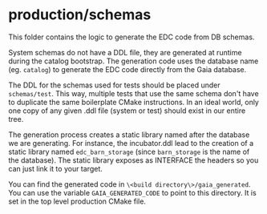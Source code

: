 # production/schemas
This folder contains the logic to generate the EDC code from DB schemas. 

System schemas do not have a DDL file, they are generated at runtime during the catalog bootstrap. The generation code uses the database name (eg. `catalog`) to generate the EDC code directly from the Gaia database.

The DDL for the schemas used for tests should be placed under `schemas/test`. This way, multiple tests that use the same schema don't have to duplicate the same boilerplate CMake instructions. In an ideal world, only one copy of any given .ddl file (system or test) should exist in our entire tree.

The generation process creates a static library named after the database we are generating. For instance, the incubator.ddl lead to the creation of a static library named `edc_barn_storage` (since `barn_storage` is the name of the database). The static library exposes as INTERFACE the headers so you can just link it to your target.

You can find the generated code in `\<build directory\>/gaia_generated`. You can use the variable `GAIA_GENERATED_CODE` to point to this directory. It is set in the top level production CMake file.
